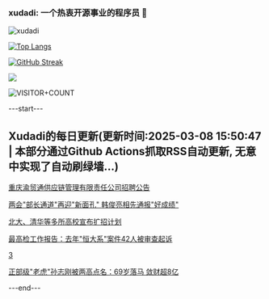 ### xudadi: 一个热衷开源事业的程序员 👋

![xudadi](https://github-readme-stats-git-masterorgs-github-readme-stats-team.vercel.app/api?username=xudadi)

[![Top Langs](https://github-readme-stats.vercel.app/api/top-langs/?username=xudadi)](https://github.com/anuraghazra/github-readme-stats)

[![GitHub Streak](https://streak-stats.demolab.com?user=xudadi&locale=zh_Hans)](https://git.io/streak-stats)

![](https://raw.githubusercontent.com/xudadi/xudadi/main/assets/github-contribution-grid-snake.svg)

![VISITOR+COUNT](https://komarev.com/ghpvc/?username=xudadi&label=VISITOR+COUNT)


---start---

## Xudadi的每日更新(更新时间:2025-03-08 15:50:47 | 本部分通过Github Actions抓取RSS自动更新, 无意中实现了自动刷绿墙...)

[重庆渝贸通供应链管理有限责任公司招聘公告](https://www.gongkaoleida.com/article/2314030)

[两会"部长通道"再迎"新面孔" 韩俊亮相先通报"好成绩"](https://m.163.com/news/article/JQ4K0J2I051482MP.html)

[北大、清华等多所高校宣布扩招计划](https://m.163.com/news/article/JQ4JPRNH000189PS.html)

[最高检工作报告：去年"恒大系"案件42人被审查起诉](https://m.163.com/news/article/JQ4CP9HO0514R9P4.html)

[3](https://m.163.com/touch/news/sub/domestic)

[正部级"老虎"孙志刚被两高点名：69岁落马 敛财超8亿](https://m.163.com/news/article/JQ4D6PP4051482MP.html)

---end---
